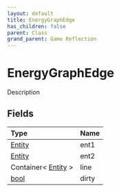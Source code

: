 ```yaml
---
layout: default
title: EnergyGraphEdge
has_children: false
parent: Class
grand_parent: Game Reflection
---
```

# EnergyGraphEdge
Description 

## Fields

| Type | Name |
|:----------|:--------------|
| [Entity](/riftbreaker-wiki/docs/game-reflection/classes/entity/) | ent1 |
| [Entity](/riftbreaker-wiki/docs/game-reflection/classes/entity/) | ent2 |
| Container< [Entity](/riftbreaker-wiki/docs/game-reflection/classes/entity/) > | line |
| [bool](/riftbreaker-wiki/docs/game-reflection/components/bool/) | dirty |

